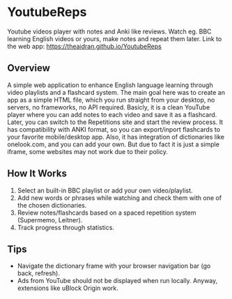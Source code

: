 # YoutubeReps
Youtube videos player with notes and Anki like reviews. Watch eg. BBC learning English videos or yours, make notes and repeat them later.
Link to the web app: https://theaidran.github.io/YoutubeReps

## Overview
A simple web application to enhance English language learning through video playlists and a flashcard system.
The main goal here was to create an app as a simple HTML file, which you run straight from your desktop, no servers, no frameworks, no API required.
Basicly, it is a clean YouTube player where you can add notes to each video and save it as a flashcard. Later, you can switch to the Repetitions site and start the review process.
It has compatibility with ANKI format, so you can export/inport flashcards to your favorite mobile/desktop app.
Also, it has integration of dictionaries like onelook.com, and you can add your own. But due to fact it is just a simple iframe, some websites may not work due to their policy.  

## How It Works
1. Select an built-in BBC playlist or add your own video/playlist.
2. Add new words or phrases while watching and check them with one of the chosen dictionaries.
3. Review notes/flashcards based on a spaced repetition system (Supermemo, Leitner).
4. Track progress through statistics.

## Tips
* Navigate the dictionary frame with your browser navigation bar (go back, refresh).  
* Ads from YouTube should not be displayed when run locally. Anyway, extensions like uBlock Origin work.
